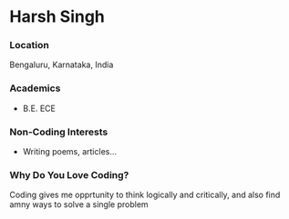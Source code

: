 # Harsh Singh

### Location
Bengaluru, Karnataka, India

### Academics
- B.E. ECE

### Non-Coding Interests
- Writing poems, articles...

### Why Do You Love Coding?
Coding gives me opprtunity to think logically and critically, and also find amny ways to solve a single problem
